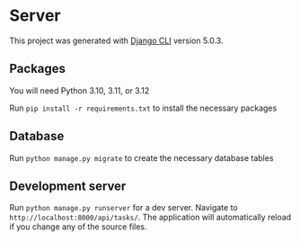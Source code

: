 # Server

This project was generated with [Django CLI](https://docs.djangoproject.com/en/5.0/ref/django-admin/#startproject) version 5.0.3.

## Packages

You will need Python 3.10, 3.11, or 3.12

Run `pip install -r requirements.txt` to install the necessary packages

## Database

Run `python manage.py migrate` to create the necessary database tables

## Development server

Run `python manage.py runserver` for a dev server. Navigate to `http://localhost:8000/api/tasks/`. The application will automatically reload if you change any of the source files.

